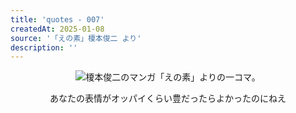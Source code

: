 ```yaml
---
title: 'quotes - 007'
createdAt: 2025-01-08
source: '「えの素」榎本俊二 より'
description: ''
---
```

<div style="display:flex;justify-content: center; margin-bottom:1em;">
<img src="https://i.gyazo.com/4feadf70225da26a379e1de9aa0616a1.jpg" alt="榎本俊二のマンガ「えの素」よりの一コマ。" 
    style="max-width:450px;">
</div>
<div style="text-align:center;">
あなたの表情がオッパイくらい豊だったらよかったのにねえ
</div>